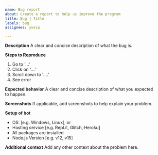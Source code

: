 ```yaml
---
name: Bug report
about: Create a report to help us improve the program
title: Bug | Title
labels: bug
assignees: ywssp

---
```


**Description**
A clear and concise description of what the bug is.

**Steps to Reproduce**
1. Go to '...'
2. Click on '....'
3. Scroll down to '....'
4. See error

**Expected behavior**
A clear and concise description of what you expected to happen.

**Screenshots**
If applicable, add screenshots to help explain your problem.

**Setup of bot**
 - OS: [e.g. Windows, Linux], or
 - Hosting service [e.g. Repl.it, Glitch, Heroku]
 - All packages are installed
 - Node.js Version [e.g. v12, v15]

**Additional context**
Add any other context about the problem here.
